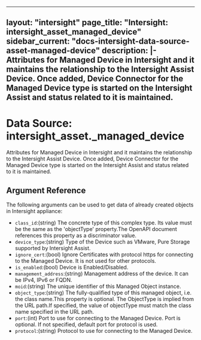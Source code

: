 
---
layout: "intersight"
page_title: "Intersight: intersight_asset_managed_device"
sidebar_current: "docs-intersight-data-source-asset-managed-device"
description: |-
Attributes for Managed Device in Intersight and it maintains the relationship to the Intersight Assist Device. Once added, Device Connector for the Managed Device type is started on the Intersight Assist and status related to it is maintained.
---

# Data Source: intersight_asset._managed_device
Attributes for Managed Device in Intersight and it maintains the relationship to the Intersight Assist Device. Once added, Device Connector for the Managed Device type is started on the Intersight Assist and status related to it is maintained.
## Argument Reference
The following arguments can be used to get data of already created objects in Intersight appliance:
* `class_id`:(string) The concrete type of this complex type. Its value must be the same as the 'objectType' property.The OpenAPI document references this property as a discriminator value. 
* `device_type`:(string) Type of the Device such as VMware, Pure Storage supported by Intersight Assist. 
* `ignore_cert`:(bool) Ignore Certificates with protocol https for connecting to the Managed Device. It is not used for other protocols. 
* `is_enabled`:(bool) Device is Enabled/Disabled. 
* `management_address`:(string) Management address of the device. It can be IPv4, IPv6 or FQDN. 
* `moid`:(string) The unique identifier of this Managed Object instance. 
* `object_type`:(string) The fully-qualified type of this managed object, i.e. the class name.This property is optional. The ObjectType is implied from the URL path.If specified, the value of objectType must match the class name specified in the URL path. 
* `port`:(int) Port to use for connecting to the Managed Device. Port is optional. If not specified, default port for protocol is used. 
* `protocol`:(string) Protocol to use for connecting to the Managed Device. 
